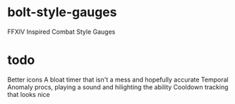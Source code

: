 # bolt-style-gauges
FFXIV Inspired Combat Style Gauges

# todo
Better icons
A bloat timer that isn't a mess and hopefully accurate
Temporal Anomaly procs, playing a sound and hilighting the ability
Cooldown tracking that looks nice

